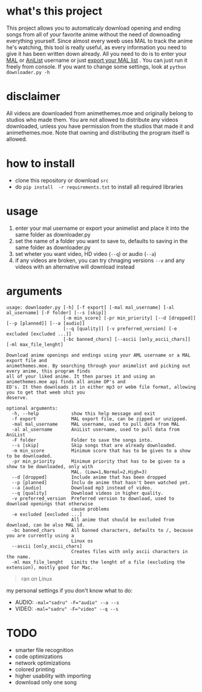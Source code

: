 # what's this project
This project allows you to automaticaly download opening and ending songs from all of your favorite anime without the need of downoading everything yourself. Since almost every weeb uses MAL to track the anime he's watching, this tool is really useful, as every information you need to give it has been written down already. All you need to do is to enter your [MAL](https://myanimelist.net) or [AniList](https://anilist.co) username or just  [export your MAL list](https://myanimelist.net/panel.php?go=export) . You can just run it freely from console. If you want to change some settings, look at `python downloader.py -h`
# disclaimer
All videos are downloaded from animethemes.moe and originally belong to studios who made them. You are not allowed to distribute any videos downloaded, unless you have permission from the studios that made it and animethemes.moe.
Note that owning and distributing the program itself is allowed.
# how to install
- clone this repository or download `src`
- do `pip install  -r requirements.txt` to install all required libraries
# usage
1) enter your mal username or export your animelist and place it into the same folder as downloader.py
2) set the name of a folder you want to save to, defaults to saving in the same folder as downloader.py
3) set wheter you want video, HD video (`--q`) or audio (`--a`)
4) if any videos are broken, you can try chnaging versions `--v` and any videos with an alternative will download instead
# arguments
```arg
usage: downloader.py [-h] [-f export] [-mal mal_username] [-al al_username] [-F folder] [--s [skip]]
                     [-m min_score] [-pr min_priority] [--d [dropped]] [--p [planned]] [--a [audio]]
                     [--q [quality]] [-v preferred_version] [-e excluded [excluded ...]]
                     [-bc banned_chars] [--ascii [only_ascii_chars]] [-ml max_file_lenght]

Download anime openings and endings using your AML username or a MAL export file and
animethemes.moe. By searching through your animelist and picking out every anime, this program finds
all of your liked anime. It then parses it and using an animethemes.moe api finds all anime OP's and
ED's. It then downloads it in either mp3 or webm file format, allowing you to get that weeb shit you
deserve.

optional arguments:
  -h, --help            show this help message and exit
  -f export             MAL export file, can be zipped or unzipped.
  -mal mal_username     MAL username, used to pull data from MAL
  -al al_username       AniList username, used to pull data from AniList
  -F folder             Folder to save the songs into.
  --s [skip]            Skip songs that are already downloaded.
  -m min_score          Minimum score that has to be given to a show to be downloaded.
  -pr min_priority      Minimum priority that has to be given to a show to be downloaded, only with
                        MAL. (Low=1,Normal=2,High=3)
  --d [dropped]         Include anime that has been dropped
  --p [planned]         Inclu de anime that hasn't been watched yet.
  --a [audio]           Download mp3 instead of video.
  --q [quality]         Download videos in higher quality.
  -v preferred_version  Preferred version to download, used to download openings that otherwise
                        cause problems
  -e excluded [excluded ...]
                        All anime that should be excluded from download, can be also MAL id.
  -bc banned_chars      All banned characters, defaults to /, because you are currently using a
                        Linux os
  --ascii [only_ascii_chars]
                        Creates files with only ascii characters in the name.
  -ml max_file_lenght   Limits the lenght of a file (excluding the extension), mostly good for Mac.
```
> ran on Linux

my personal settings if you don't know what to do:
- AUDIO: `-mal="sadru" -F="audio" --a --s`
- VIDEO: `-mal="sadru" -F="video" --q --s`
# TODO
- smarter file recognition
- code optimizations
- network optimizations
- colored printing
- higher usability with importing
- download only one song
